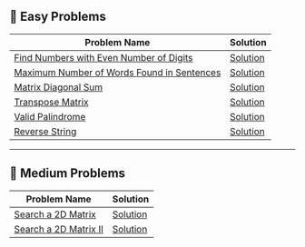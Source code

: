 ## 📂 Easy Problems
| Problem Name | Solution |
|--------------|----------|
| [Find Numbers with Even Number of Digits](https://leetcode.com/problems/find-numbers-with-even-number-of-digits/) | [Solution](./Easy/1295_FindNumbersWithEvenNumberOfDigits.java) |
| [Maximum Number of Words Found in Sentences](https://leetcode.com/problems/maximum-number-of-words-found-in-sentences/) | [Solution](./Easy/2114_MaximumNumberOfWordsFoundInSentences.java) |
| [Matrix Diagonal Sum](https://leetcode.com/problems/matrix-diagonal-sum/) | [Solution](./Easy/1572_MatrixDiagonalSum.java) |
| [Transpose Matrix](https://leetcode.com/problems/transpose-matrix/) | [Solution](./Easy/867_TransposeMatrix.java) |
| [Valid Palindrome](https://leetcode.com/problems/valid-palindrome/) | [Solution](./Easy/125_ValidPalindrome.java) |
| [Reverse String](https://leetcode.com/problems/reverse-string/) | [Solution](./Easy/344_ReverseString.java) |

---

## 📂 Medium Problems
| Problem Name | Solution |
|--------------|----------|
| [Search a 2D Matrix](https://leetcode.com/problems/search-a-2d-matrix/) | [Solution](./Medium/74_SearchA2DMatrix.java) |
| [Search a 2D Matrix II](https://leetcode.com/problems/search-a-2d-matrix-ii/) | [Solution](./Medium/240_SearchA2DMatrixII.java) |
